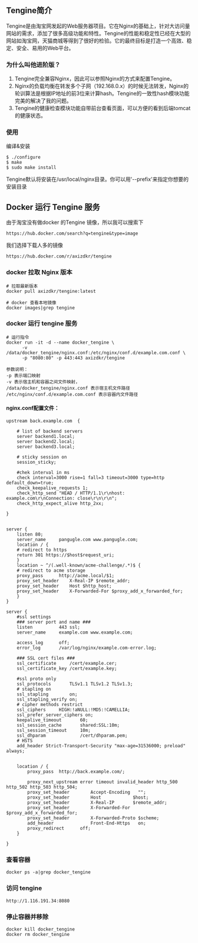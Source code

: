 ## Tengine简介

Tengine是由淘宝网发起的Web服务器项目。它在Nginx的基础上，针对大访问量网站的需求，添加了很多高级功能和特性。Tengine的性能和稳定性已经在大型的网站如淘宝网，天猫商城等得到了很好的检验。它的最终目标是打造一个高效、稳定、安全、易用的Web平台。

### 为什么叫他进阶版？

1. Tengine完全兼容Nginx，因此可以参照Nginx的方式来配置Tengine。
2. Nginx的负载均衡在转发多个子网（192.168.0.x）的时候无法转发，Nginx的轮训算法是根据IP地址的前3位来计算hash。Tengine的一致性hash模块功能完美的解决了我的问题。
3. Tengine的健康检查模块功能自带前台查看页面，可以方便的看到后端tomcat的健康状态。

### 使用

编译&安装

```
$ ./configure
$ make
$ sudo make install
```

Tengine默认将安装在/usr/local/nginx目录。你可以用'--prefix'来指定你想要的安装目录



## Docker 运行 Tengine 服务

由于淘宝没有做docker 的Tengine 镜像，所以我可以搜索下

```
https://hub.docker.com/search?q=tengine&type=image
```

我们选择下载人多的镜像

```
https://hub.docker.com/r/axizdkr/tengine
```

### docker 拉取 Nginx 版本

```
# 拉取最新版本
docker pull axizdkr/tengine:latest

# docker 查看本地镜像
docker images|grep tengine
```

### docker 运行 tengine 服务

```
# 运行指令
docker run -it -d --name docker_tengine \
      -v /data/docker_tengine/nginx.conf:/etc/nginx/conf.d/example.com.conf \
      -p "8080:80" -p 443:443 axizdkr/tengine

参数说明：
-p 表示端口映射
-v 表示宿主机和容器之间文件映射，
/data/docker_tengine/nginx.conf 表示宿主机文件路径
/etc/nginx/conf.d/example.com.conf 表示容器内文件路径
```

#### nginx.conf配置文件：

```
upstream back.example.com  {

    # list of backend servers
    server backend1.local;
    server backend2.local;
    server backend3.local;

    # sticky session on
    session_sticky;

    #chek interval in ms
    check interval=3000 rise=1 fall=3 timeout=3000 type=http default_down=true;
    check_keepalive_requests 1;
    check_http_send "HEAD / HTTP/1.1\r\nhost: example.com\r\nConnection: close\r\n\r\n";
    check_http_expect_alive http_2xx;

}


server {
    listen 80;
    server_name     pangugle.com www.pangugle.com;
    location / {
	# redirect to https
	return 301 https://$host$request_uri;
    }
    location ~ ^/(.well-known/acme-challenge/.*)$ {
	# redirect to acme storage
	proxy_pass		http://acme.local/$1;
	proxy_set_header	X-Real-IP $remote_addr;
	proxy_set_header	Host $http_host;
	proxy_set_header	X-Forwarded-For $proxy_add_x_forwarded_for;
    }
}

server {
	#ssl settings
	### server port and name ###
	listen			443 ssl;
	server_name		example.com www.example.com;

	access_log		off;
	error_log		/var/log/nginx/example.com-error.log;

	### SSL cert files ###
	ssl_certificate		/cert/example.cer;
	ssl_certificate_key	/cert/example.key;

	#ssl proto only
	ssl_protocols		TLSv1.1 TLSv1.2 TLSv1.3;
	# stapling on
	ssl_stapling		on;
	ssl_stapling_verify	on;
	# cipher methods restrict
	ssl_ciphers		HIGH:!aNULL:!MD5:!CAMELLIA;
	ssl_prefer_server_ciphers on;
	keepalive_timeout       60;
	ssl_session_cache       shared:SSL:10m;
	ssl_session_timeout     10m;
	ssl_dhparam             /cert/dhparam.pem;
	# HSTS
	add_header Strict-Transport-Security "max-age=31536000; preload" always;


	location / {
		proxy_pass  http://back.example.com/;

		proxy_next_upstream	error timeout invalid_header http_500 http_502 http_503 http_504;
		proxy_set_header        Accept-Encoding   "";
		proxy_set_header        Host            $host;
		proxy_set_header        X-Real-IP       $remote_addr;
		proxy_set_header        X-Forwarded-For $proxy_add_x_forwarded_for;
		proxy_set_header        X-Forwarded-Proto $scheme;
		add_header              Front-End-Https   on;
		proxy_redirect		off;
	}

}
```

### 查看容器

```
docker ps -a|grep docker_tengine
```

### 访问 tengine

```
http://1.116.191.34:8080
```

### 停止容器并移除

```
docker kill docker_tengine
docker rm docker_tengine
```
